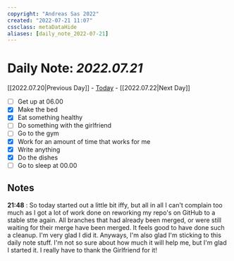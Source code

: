 ```yaml
---
copyright: "Andreas Sas 2022"
created: "2022-07-21 11:07"
cssclass: metaDataHide
aliases: [daily_note_2022-07-21]
---
```


# Daily Note: *2022.07.21*
 [[2022.07.20|Previous Day]] - [Today](obsidian://advanced-uri?daily=true) - [[2022.07.22|Next Day]]

- [ ] Get up at 06.00
- [x] Make the bed
- [x] Eat something healthy
- [ ] Do something with the girlfriend
- [ ] Go to the gym
- [x] Work for an amount of time that works for me
- [x] Write anything
- [x] Do the dishes
- [ ] Go to sleep at 00.00

## Notes
**21:48** :
So today started out a little bit iffy, but all in all I can't complain too much as I got a lot of work done on reworking my repo's on GitHub to a stable stte again. All branches that had already been merged, or were still waiting for their merge have been merged.
It feels good to have done such a cleanup. I'm very glad I did it.
Anyways, I'm also glad I'm sticking to this daily note stuff. I'm not so sure about how much it will help me, but I'm glad I started it. I really have to thank the Girlfriend for it!